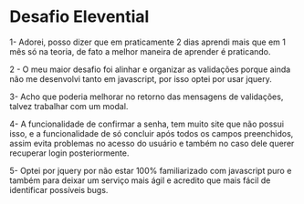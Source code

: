 # Desafio Elevential

1- Adorei, posso dizer que em praticamente 2 dias aprendi mais que em 1 mês só na teoria, de fato a melhor maneira de aprender é praticando.

2 - O meu maior desafio foi alinhar e organizar as validações porque ainda não me desenvolvi tanto em javascript, por isso optei por usar jquery.

3- Acho que poderia melhorar no retorno das mensagens de validações, talvez trabalhar com um modal.

4- A funcionalidade de confirmar a senha, tem muito site que não possui isso, e a funcionalidade de só concluir após todos os campos preenchidos, assim evita problemas no acesso do usuário e também no caso dele querer recuperar login posteriormente.

5- Optei por jquery por não estar 100% familiarizado com javascript puro e também para deixar um serviço mais ágil e acredito que mais fácil de identificar possíveis bugs.